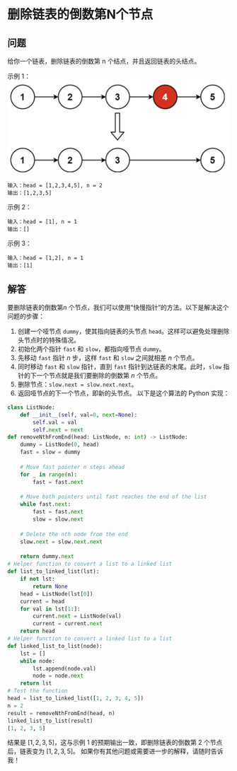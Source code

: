 # 删除链表的倒数第N个节点
## 问题
给你一个链表，删除链表的倒数第 n 个结点，并且返回链表的头结点。



示例 1：
![F%i](pic/删除链表的倒数第N个节点.png)
```
输入：head = [1,2,3,4,5], n = 2
输出：[1,2,3,5]
```
示例 2：
```
输入：head = [1], n = 1
输出：[]
```
示例 3：
```
输入：head = [1,2], n = 1
输出：[1]
```
## 解答
要删除链表的倒数第$n$ 个节点，我们可以使用“快慢指针”的方法。以下是解决这个问题的步骤：
1. 创建一个哑节点 `dummy`，使其指向链表的头节点 `head`。这样可以避免处理删除头节点时的特殊情况。
2. 初始化两个指针 `fast` 和 `slow`，都指向哑节点 `dummy`。
3. 先移动 `fast` 指针 $n$ 步，这样 `fast` 和 `slow` 之间就相差 $n$ 个节点。
4. 同时移动 `fast` 和 `slow` 指针，直到 `fast` 指针到达链表的末尾。此时，`slow` 指针的下一个节点就是我们要删除的倒数第 $n$ 个节点。
5. 删除节点：`slow.next = slow.next.next`。
6. 返回哑节点的下一个节点，即新的头节点。
以下是这个算法的 Python 实现：
```python
class ListNode:
    def __init__(self, val=0, next=None):
        self.val = val
        self.next = next
def removeNthFromEnd(head: ListNode, n: int) -> ListNode:
    dummy = ListNode(0, head)
    fast = slow = dummy

    # Move fast pointer n steps ahead
    for _ in range(n):
        fast = fast.next

    # Move both pointers until fast reaches the end of the list
    while fast.next:
        fast = fast.next
        slow = slow.next

    # Delete the nth node from the end
    slow.next = slow.next.next

    return dummy.next
# Helper function to convert a list to a linked list
def list_to_linked_list(lst):
    if not lst:
        return None
    head = ListNode(lst[0])
    current = head
    for val in lst[1:]:
        current.next = ListNode(val)
        current = current.next
    return head
# Helper function to convert a linked list to a list
def linked_list_to_list(node):
    lst = []
    while node:
        lst.append(node.val)
        node = node.next
    return lst
# Test the function
head = list_to_linked_list([1, 2, 3, 4, 5])
n = 2
result = removeNthFromEnd(head, n)
linked_list_to_list(result)
[1, 2, 3, 5]
```
结果是 $[1, 2, 3, 5]$，这与示例 1 的预期输出一致，即删除链表的倒数第 2 个节点后，链表变为 $[1, 2, 3, 5]$。
如果你有其他问题或需要进一步的解释，请随时告诉我！

